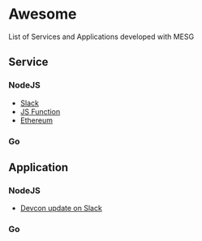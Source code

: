 # Awesome

List of Services and Applications developed with MESG

## Service

### NodeJS

- [Slack](https://github.com/mesg-foundation/service-slack)
- [JS Function](https://github.com/mesg-foundation/service-js-function)
- [Ethereum](https://github.com/mesg-foundation/service-ethereum)

### Go


## Application

### NodeJS

- [Devcon update on Slack](https://github.com/mesg-foundation/application-devcon-update-on-slack)

### Go
